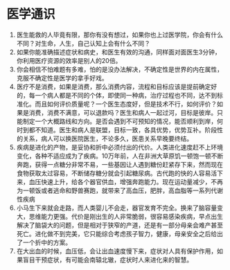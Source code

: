 # 医学通识

1. 医生能救的人毕竟有限，那你有没有想过，如果你也上过医学院，你会有什么不同？对生命，人生，自己认知上会有什么不同？
2. 如果你能准确描述症状和病史，和医生有效的沟通，同样面对面医生3分钟，你利用医疗资源的效率是别人的20倍。
3. 你会相信不怕难题有多难，怕的是没办法解决，不确定性是世界的内在属性，克服不确定性是医学的拿手好戏。
4. 医疗不是消费，如果是消费，那么消费内容，流程和目标应该是提前确定好的，每一个病人都是不同的个体，即使同一种病，治疗过程也不同，达不到标准化。而且如何评价质量呢？一个医生态度好，但是技术不行，如何评价？如果是消费，消费不满意，可以退款吗？医生和病人一起过河，目标是彼岸。只能制定一个大概路线和方向。是否会遇到不可预知的情况，能否顺利到岸，何时到都不知道。医生和病人是联盟，目标一致，各具优势，优势互补。阶段性的关系，病人可以换医院医生，不论多久，医患关系早晚要终结。
5. 疾病是进化的产物，是妥协和折中必须付出的代价。人类进化速度赶不上环境变化，各种不适应成为了疾病。10万年前，人在非洲大草原饥一顿饱一顿不断奔跑，获得一点糖分非常不易，一些基因让人遇到糖份赶紧存下来，然而现在食物获取太过容易，不断储存糖分就会引起糖尿病。古代跑的快的人容易活下来，血压快速上升，给各个器官供血，增强奔跑能力。现在运动量减少，不再为一顿饭或者逃命和野兽赛跑，就带来了高血压，肥胖，高血脂等一系列代谢性疾病
6. 小马生下来就会走路，而人类婴儿不会走，器官发育不完全。换来了脑容量变大，思维能力更强。代价是刚出生的人非常脆弱，很容易感染疾病，早点出生解决了脑袋大的问题，但是相对于狭窄的产道，还是有一部分母亲会难产甚至死亡。进化做不到完美，它只能综合考虑孩子智力，健康，母亲安全之后给出了一个折中的方案。
7. 在大出血的时候，血压低，会让出血速度慢下来，症状对人具有保护作用，如果盲目干预症状，有可能会南辕北辙，症状时人来进化来的智慧。
